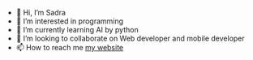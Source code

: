- 👋 Hi, I’m Sadra
- 👀 I’m interested in programming
- 🌱 I’m currently learning AI by python
- 💞️ I’m looking to collaborate on Web developer and mobile developer
- 📫 How to reach me [my website](http://msbsoft.github.io)

<!---
MsbSoft2/MsbSoft2 is a ✨ special ✨ repository because its `README.md` (this file) appears on your GitHub profile.
You can click the Preview link to take a look at your changes.
--->
